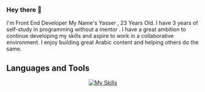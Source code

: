 ### Hey there 👋

<!--
**Yasser-Alnajjar/Yasser-Alnajjar** is a ✨ _special_ ✨ repository because its `README.md` (this file) appears on your GitHub profile.

Here are some ideas to get you started:

- 🔭 I’m currently working on ...
- 🌱 I’m currently learning ...
- 👯 I’m looking to collaborate on ...
- 🤔 I’m looking for help with ...
- 💬 Ask me about ...
- 📫 How to reach me: ...
- 😄 Pronouns: ...
- ⚡ Fun fact: ...
-->

I'm Front End Developer
My Name's Yasser ,
23 Years Old.
I have 3 years of self-study in programming without a mentor . I have a great ambition to continue developing my skills and aspire to work in a collaborative environment.
I enjoy building great Arabic content and helping others do the same.

## Languages and Tools

<div align="center">
  
[![My Skills](https://skillicons.dev/icons?i=cpp,html,css,bootstrap,js,ts,jquery,angular,react,next,gulp,webpack,redux,php,atom,git,github,mysql,pug,sass,npm,stackoverflow,visualstudio,vscode)](https://skillicons.dev)
<br/>
</div>
